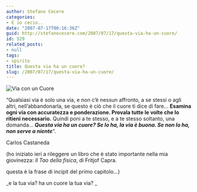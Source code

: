 ```yaml
---
author: Stefano Cecere
categories:
- E io cecio..
date: "2007-07-17T00:16:36Z"
guid: http://stefanocecere.com/2007/07/17/questa-via-ha-un-cuore/
id: 529
related_posts:
- null
tags:
- spirito
title: Questa via ha un cuore?
slug: /2007/07/17/questa-via-ha-un-cuore/
---
```


![Via con un Cuore](http://stefanocecere.com/wp-content/uploads/sites/3/2007/07/via_con_un_cuore.jpg)

&#8220;Qualsiasi via è solo una via, e non c&#8217;è nessun affronto, a se stessi o agli altri, nell&#8217;abbandonarla, se questo è ciò che il cuore ti dice di fare&#8230; **Esamina ogni via con accuratezza e ponderazione. Provala tutte le volte che lo ritieni necessario.** Quindi poni a te stesso, e a te stesso soltanto, una domanda&#8230; _**Questa via ha un cuore? Se lo ha, la via è buona. Se non lo ha, non serve a niente**_&#8220;.

Carlos Castaneda

(ho iniziato ieri a rileggere un libro che è stato importante nella mia giovinezza: _Il Tao della fisica_, di Fritjof Capra.
  
questa è la frase di incipit del primo capitolo&#8230;)

_e la tua via? ha un cuore la tua via? _